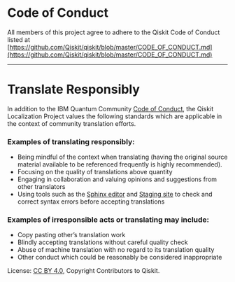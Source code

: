 <!-- Copyright Contributors to the Qiskit project. -->

# Code of Conduct
All members of this project agree to adhere to the Qiskit Code of Conduct listed at [https://github.com/Qiskit/qiskit/blob/master/CODE_OF_CONDUCT.md](https://github.com/Qiskit/qiskit/blob/master/CODE_OF_CONDUCT.md)

----

# Translate Responsibly
In addition to the IBM Quantum Community [Code of Conduct](https://github.com/Qiskit/qiskit/blob/master/CODE_OF_CONDUCT.md), the Qiskit Localization Project values the following standards which are applicable in the context of community translation efforts.

### Examples of translating responsibly:
- Being mindful of the context when translating (having the original source material available to be referenced frequently is highly recommended).
- Focusing on the quality of translations above quantity
- Engaging in collaboration and valuing opinions and suggestions from other translators
- Using tools such as the [Sphinx editor](https://livesphinx.herokuapp.com/) and [Staging site](https://qiskit-community.github.io/qiskit-translations/) to check and correct syntax errors before accepting translations

### Examples of  irresponsible acts or translating may include:
- Copy pasting other’s translation work
- Blindly accepting translations without careful quality check
- Abuse of machine translation with no regard to its translation quality
- Other conduct which could be reasonably be considered inappropriate 



License: [CC BY 4.0](https://creativecommons.org/licenses/by/4.0/),
Copyright Contributors to Qiskit.
